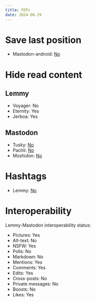 ```yaml
---
title: FEPs
date: 2024-06-29
---
```


# Save last position
* Mastodon-android: [No](https://github.com/mastodon/mastodon-android/issues/70)
# Hide read content
## Lemmy
* Voyager: No
* Eternity: Yes
* Jerboa: Yes

## Mastodon
* Tusky: [No](https://github.com/tuskyapp/Tusky/issues/3961)
* Pachli: [No](https://github.com/pachli/pachli-android/issues/629)
* Moshidon: [No](https://github.com/LucasGGamerM/moshidon/issues/437)

# Hashtags
* Lemmy: [No](https://github.com/LemmyNet/lemmy/issues/3951)

# Interoperability
Lemmy-Mastodon interoperability status:
* Pictures: Yes
* Alt-text: No
* NSFW: Yes
* Polls: No
* Markdown: No
* Mentions: Yes
* Comments: Yes
* Edits: Yes
* Cross-posts: No
* Private messages: No
* Boosts: No
* Likes: Yes
